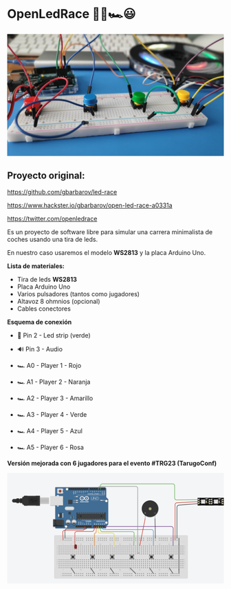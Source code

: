 # OpenLedRace 🤖🌈🏎😃

![Schematics](https://github.com/javimostoles/openledrace/blob/master/images/schematics_001.jpeg)

## Proyecto original:

https://github.com/gbarbarov/led-race

https://www.hackster.io/gbarbarov/open-led-race-a0331a

https://twitter.com/openledrace

Es un proyecto de software libre para simular una carrera minimalista de coches usando una tira de leds. 

En nuestro caso usaremos el modelo **WS2813** y la placa Arduino Uno.

**Lista de materiales:**

* Tira de leds  **WS2813**
* Placa Arduino Uno
* Varios pulsadores (tantos como jugadores)
* Altavoz 8 ohmnios (opcional)
* Cables conectores

**Esquema de conexión**

* 🌈 Pin 2 - Led strip (verde)
* 🔊 Pin 3 - Audio

* 🏎 A0 - Player 1 - Rojo
* 🏎 A1 - Player 2 - Naranja
* 🏎 A2 - Player 3 - Amarillo
* 🏎 A3 - Player 4 - Verde
* 🏎 A4 - Player 5 - Azul
* 🏎 A5 - Player 6 - Rosa

**Versión mejorada con 6 jugadores para el evento #TRG23 (TarugoConf)**

![Schematics 6 players](https://github.com/javimostoles/openledrace/blob/master/images/schematics_6_players.png)



